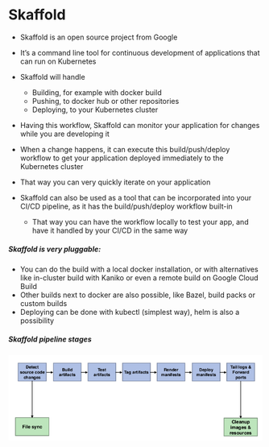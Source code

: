 # Skaffold
* Skaffold is an open source project from Google
* It’s a command line tool for continuous development of applications that can run on Kubernetes

* Skaffold will handle
  * Building, for example with docker build
  * Pushing, to docker hub or other repositories
  * Deploying, to your Kubernetes cluster

* Having this workflow, Skaffold can monitor your application for changes while you are developing it
* When a change happens, it can execute this build/push/deploy workflow to get your application deployed immediately to the Kubernetes cluster
* That way you can very quickly iterate on your application
* Skaffold can also be used as a tool that can be incorporated into your CI/CD pipeline, as it has the build/push/deploy workflow built-in

  * That way you can have the workflow locally to test your app, and have it handled by your CI/CD in the same way

##### Skaffold is very pluggable:
* You can do the build with a local docker installation, or with alternatives like in-cluster build with Kaniko or even a remote build on Google Cloud Build
* Other builds next to docker are also possible, like Bazel, build packs or custom builds
* Deploying can be done with kubectl (simplest way), helm is also a possibility

##### Skaffold pipeline stages

![](images/skaffold.png)

